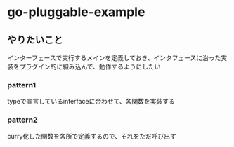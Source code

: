 # go-pluggable-example

## やりたいこと

インターフェースで実行するメインを定義しておき、インタフェースに沿った実装をプラグイン的に組み込んで、動作するようにしたい

### pattern1

typeで宣言しているinterfaceに合わせて、各関数を実装する

### pattern2

curry化した関数を各所で定義するので、それをただ呼び出す






